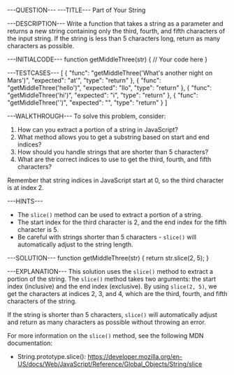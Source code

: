 ---QUESTION---
---TITLE---
Part of Your String

---DESCRIPTION---
Write a function that takes a string as a parameter and returns a new string containing only the third, fourth, and fifth characters of the input string. If the string is less than 5 characters long, return as many characters as possible.

---INITIALCODE---
function getMiddleThree(str) {
  // Your code here
}

---TESTCASES---
[
  { "func": "getMiddleThree('What's another night on Mars')", "expected": "at'", "type": "return" },
  { "func": "getMiddleThree('hello')", "expected": "llo", "type": "return" },
  { "func": "getMiddleThree('hi')", "expected": "i", "type": "return" },
  { "func": "getMiddleThree('')", "expected": "", "type": "return" }
]

---WALKTHROUGH---
To solve this problem, consider:

1. How can you extract a portion of a string in JavaScript?
2. What method allows you to get a substring based on start and end indices?
3. How should you handle strings that are shorter than 5 characters?
4. What are the correct indices to use to get the third, fourth, and fifth characters?

Remember that string indices in JavaScript start at 0, so the third character is at index 2.

---HINTS---
- The `slice()` method can be used to extract a portion of a string.
- The start index for the third character is 2, and the end index for the fifth character is 5.
- Be careful with strings shorter than 5 characters - `slice()` will automatically adjust to the string length.

---SOLUTION---
function getMiddleThree(str) {
  return str.slice(2, 5);
}

---EXPLANATION---
This solution uses the `slice()` method to extract a portion of the string. The `slice()` method takes two arguments: the start index (inclusive) and the end index (exclusive). By using `slice(2, 5)`, we get the characters at indices 2, 3, and 4, which are the third, fourth, and fifth characters of the string.

If the string is shorter than 5 characters, `slice()` will automatically adjust and return as many characters as possible without throwing an error.

For more information on the `slice()` method, see the following MDN documentation:
- String.prototype.slice(): https://developer.mozilla.org/en-US/docs/Web/JavaScript/Reference/Global_Objects/String/slice
